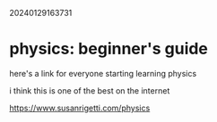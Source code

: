 20240129163731

# physics: beginner's guide

here's a link for everyone starting learning physics

i think this is one of the best on the internet

<https://www.susanrigetti.com/physics>
